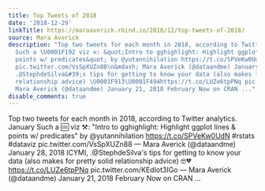 ```yaml
---
title: Top Tweets of 2018
date: '2018-12-29'
linkTitle: https://maraaverick.rbind.io/2018/12/top-tweets-of-2018/
source: Mara Averick
description: "Top two tweets for each month in 2018, according to Twitter analytics.\nJanuary
  Such a \U0001F192 viz ⚒: &quot;Intro to gghighlight: Highlight ggplot lines &amp;
  points w/ predicates&quot; by @yutannihilation https://t.co/SPVeKw0UdN #rstats #dataviz
  pic.twitter.com/VsSpXUZn88\n&mdash; Mara Averick (@dataandme) January 28, 2018 ICYMI,
  .@StephdeSilva&#39;s tips for getting to know your data (also makes for pretty solid
  relationship advice) \U0001F913\U0001F494https://t.co/LUZe6tpPNq pic.twitter.com/KEdIot3IGo\n&mdash;
  Mara Averick (@dataandme) January 21, 2018 February Now on CRAN ..."
disable_comments: true
---
```

Top two tweets for each month in 2018, according to Twitter analytics.
January Such a 🆒 viz ⚒: &quot;Intro to gghighlight: Highlight ggplot lines &amp; points w/ predicates&quot; by @yutannihilation https://t.co/SPVeKw0UdN #rstats #dataviz pic.twitter.com/VsSpXUZn88
&mdash; Mara Averick (@dataandme) January 28, 2018 ICYMI, .@StephdeSilva&#39;s tips for getting to know your data (also makes for pretty solid relationship advice) 🤓💔https://t.co/LUZe6tpPNq pic.twitter.com/KEdIot3IGo
&mdash; Mara Averick (@dataandme) January 21, 2018 February Now on CRAN ...